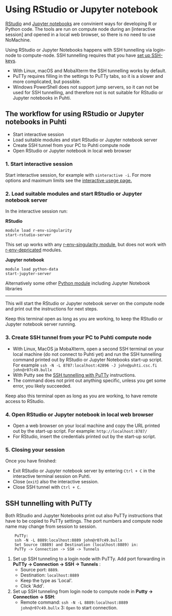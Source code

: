 # Using RStudio or Jupyter notebook 

[RStudio](https://www.rstudio.com/) and [Jupyter notebooks](https://jupyter.org/) are convinient ways for developing R or Python code. 
The tools are run on compute node during an [interactive session] and opened in a local web browser, so there is no
need to use NoMachine.

Using RStudio or Jupyter Notebooks happens with SSH tunnelling via login-node to compute-node. 
SSH tunnelling requires that you have [set up SSH-keys](/computing/connecting/#setting-up-ssh-keys). 

* With Linux, macOS and MobaXterm the SSH tunnelling works by default.
* PuTTy requires filling in the settings to PuTTy tabs, so it is a slower and more complicated, but possible.
* Windows PowerShell does not support jump servers, so it can not be used for SSH tunnelling, and therefore not is not suitable for RStudio or Jupyter notebooks in Puhti. 

## The workflow for using RStudio or Jupyter notebooks in Puhti

* Start interactive session
* Load suitable modules and start RStudio or Jupyter notebook server
* Create SSH tunnel from your PC to Puhti compute node
* Open RStudio or Jupyter notebook in local web browser

### 1. Start interactive session
Start interactive session, for example with `sinteractive -i`. For more options and maximum limits see the [interactive usege page.](../../computing/running/interactive-usage.md)

### 2. Load suitable modules and start RStudio or Jupyter notebook server
In the interactive session run:

**RStudio**
```text
module load r-env-singularity
start-rstudio-server
```
This set up works with any [r-env-singularity module](../../apps/r-env-singularity.md), but does not work with [r-env-depricated](../../apps/r-env.md) modules.

**Jupyter notebook**
```
module load python-data 
start-jupyter-server
```
Alternatively some other [Python module](../../apps/python.md) including Jupyter Notebook libraries

***

This will start the RStudio or Jupyter notebook server on the compute node and print out the instructions for next steps. 

Keep this terminal open as long as you are working, to keep the RStudio or Jupyter notebook server running.

### 3. Create SSH tunnel from your PC to Puhti compute node
* With Linux, MacOS ja MobaXterm, open a second SSH terminal on your local machine (do not connect to Puhti yet) and 
run the SSH tunnelling command printed out by RStudio or Jupyter Notebooks start-up script. 
For example `ssh -N -L 8787:localhost:42896 -J john@puhti.csc.fi john@r07c49.bullx`
* With Putty see the [SSH tunnelling with PuTTy](#ssh-tunnelling-with-putty) instructions.
* The command does not print out anything specific, unless you get some error, you likely succeeded.

Keep also this terminal open as long as you are working, to have remote access to RStudio.

### 4. Open RStudio or Jupyter notebook in local web browser 
* Open a web browser on your local machine and copy the URL printed out by the start-up script. For example: `http://localhost:8787/`  
* For RStudio, insert the credentials printed out by the start-up script.

### 5. Closing your session
Once you have finished: 

* Exit RStudio or Jupyter notebook server by entering `Ctrl + C` in the interactive terminal session on Puhti. 
* Close (`exit`) also the interactive session. 
* Close SSH tunnel with `Ctrl + C`.

## SSH tunnelling with PuTTy
Both RStudio and Jupyter Notebooks print out also PuTTy instructions that have to be copied to PuTTy settings. The port numbers and compute node name may change from session to session.

```
    PuTTy:
    ssh -N -L 8889:localhost:8889 john@r07c49.bullx
    Set Source (8889) and Destination (localhost:8889) in:
    PuTTy -> Connection -> SSH -> Tunnels
```

1. Set up SSH tunneling to a login node with PuTTy. Add port forwarding in **PuTTy -> Connection -> SSH -> Tunnels** : 
    - Source port: `8889`. 
    - Destination: `localhost:8889` 
    - Keep the type as 'Local'.
    - Click 'Add'.
2. Set up SSH tunneling from login node to compute node in **Putty -> Connection -> SSH**: 
    - Remote command: `ssh -N -L 8889:localhost:8889 john@r07c49.bullx`
3: `Open` to start connection.
